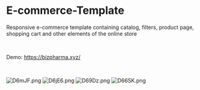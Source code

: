 # E-commerce-Template

<p>
  Responsive e-commerce template containing catalog, filters, product page, shopping cart and other elements of the online store
</p> <br>
<p>Demo: <a href="https://bizpharma.xyz/" rel="nofollow">https://bizpharma.xyz/</a></p> <br>
<p class="d-flex">
    <img src="https://i.im.ge/2021/07/26/D6mJF.png" alt="D6mJF.png" border="0">
    <img src="https://i.im.ge/2021/07/26/D6jE6.png" alt="D6jE6.png" border="0">
    <img src="https://i.im.ge/2021/07/26/D69Dz.png" alt="D69Dz.png" border="0">
    <img src="https://i.im.ge/2021/07/26/D66SK.png" alt="D66SK.png" border="0">
</p>
